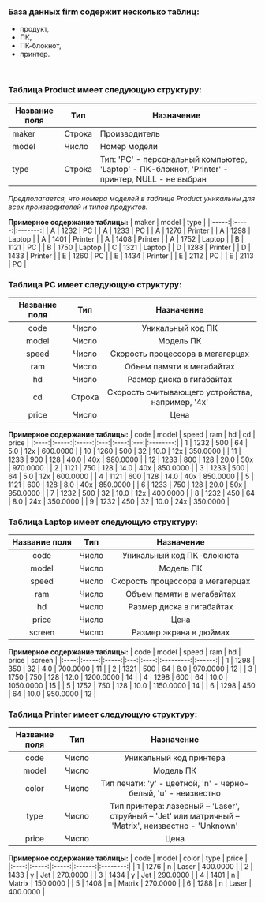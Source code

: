 ### База данных firm содержит несколько таблиц: 
- продукт, 
- ПК,
- ПК-блокнот,
- принтер.
<br>

### Таблица Product имеет следующую структуру:
| Название поля | Тип    | Назначение                                                                                        |
|---------------|--------|---------------------------------------------------------------------------------------------------|
| maker         | Строка | Производитель                                                                                     |
| model         | Число  | Номер модели                                                                                      |
| type          | Строка | Тип: 'PC' - персональный компьютер, 'Laptop' - ПК-блокнот, 'Printer' - принтер, NULL - не выбран  |

_Предполагается, что номера моделей в таблице Product уникальны для всех производителей и типов продуктов._

**Примерное содержание таблицы:**
| maker | model |   type  |
|:-----:|:-----:|:-------:|
| A     | 1232  | PC      |
| A     | 1233  | PC      |
| A     | 1276  | Printer |
| A     | 1298  | Laptop  |
| A     | 1401  | Printer |
| A     | 1408  | Printer |
| A     | 1752  | Laptop  |
| B     | 1121  | PC      |
| B     | 1750  | Laptop  |
| C     | 1321  | Laptop  |
| D     | 1288  | Printer |
| D     | 1433  | Printer |
| E     | 1260  | PC      |
| E     | 1434  | Printer |
| E     | 2112  | PC      |
| E     | 2113  | PC      |
<br>

### Таблица PC имеет следующую структуру:
| Название поля |   Тип  |                    Назначение                    |
|:-------------:|:------:|:------------------------------------------------:|
| code          | Число  | Уникальный код ПК                                |
| model         | Число  | Модель ПК                                        |
| speed         | Число  | Скорость процессора в мегагерцах                 |
| ram           | Число  | Объем памяти в мегабайтах                        |
| hd            | Число  | Размер диска в гигабайтах                        |
| cd            | Строка | Скорость считывающего устройства, например, '4x' |
| price         | Число  | Цена                                             |

**Примерное содержание таблицы:**
| code | model | speed | ram |  hd  |  cd |   price  |
|:----:|:-----:|:-----:|:---:|:----:|:---:|:--------:|
| 1    | 1232  | 500   | 64  | 5.0  | 12x | 600.0000 |
| 10   | 1260  | 500   | 32  | 10.0 | 12x | 350.0000 |
| 11   | 1233  | 900   | 128 | 40.0 | 40x | 980.0000 |
| 12   | 1233  | 800   | 128 | 20.0 | 50x | 970.0000 |
| 2    | 1121  | 750   | 128 | 14.0 | 40x | 850.0000 |
| 3    | 1233  | 500   | 64  | 5.0  | 12x | 600.0000 |
| 4    | 1121  | 600   | 128 | 14.0 | 40x | 850.0000 |
| 5    | 1121  | 600   | 128 | 8.0  | 40x | 850.0000 |
| 6    | 1233  | 750   | 128 | 20.0 | 50x | 950.0000 |
| 7    | 1232  | 500   | 32  | 10.0 | 12x | 400.0000 |
| 8    | 1232  | 450   | 64  | 8.0  | 24x | 350.0000 |
| 9    | 1232  | 450   | 32  | 10.0 | 24x | 350.0000 |
<br>

### Таблица Laptop имеет следующую структуру:
| Название поля |   Тип  |                    Назначение                    |
|:-------------:|:------:|:------------------------------------------------:|
| code          | Число  | Уникальный код ПК-блокнота                       |
| model         | Число  | Модель ПК                                        |
| speed         | Число  | Скорость процессора в мегагерцах                 |
| ram           | Число  | Объем памяти в мегабайтах                        |
| hd            | Число  | Размер диска в гигабайтах                        |
| price         | Число  | Цена                                             |
| screen        | Число  | Размер экрана в дюймах                           |

**Примерное содержание таблицы:**
| code | model | speed | ram |  hd  |   price   | screen |
|:----:|:-----:|:-----:|:---:|:----:|:---------:|:------:|
| 1    | 1298  | 350   | 32  | 4.0  | 700.0000  | 11     |
| 2    | 1321  | 500   | 64  | 8.0  | 970.0000  | 12     |
| 3    | 1750  | 750   | 128 | 12.0 | 1200.0000 | 14     |
| 4    | 1298  | 600   | 64  | 10.0 | 1050.0000 | 15     |
| 5    | 1752  | 750   | 128 | 10.0 | 1150.0000 | 14     |
| 6    | 1298  | 450   | 64  | 10.0 | 950.0000  | 12     |
<br>

### Таблица Printer имеет следующую структуру:
| Название поля |  Тип  |                                  Назначение                                                         |
|:-------------:|:-----:|:---------------------------------------------------------------------------------------------------:|
| code          | Число | Уникальный код принтера                                                                             |
| model         | Число | Модель ПК                                                                                           |
| color         | Число | Тип печати: 'y' - цветной, 'n' - черно-белый, 'u' - неизвестно                                      |
| type          | Число | Тип принтера: лазерный – 'Laser', струйный – 'Jet' или матричный – 'Matrix', неизвестно - 'Unknown' |
| price         | Число | Цена                                                                                                |

**Примерное содержание таблицы:**
| code | model | color |  type  |   price  |
|:----:|:-----:|:-----:|:------:|:--------:|
| 1    | 1276  | n     | Laser  | 400.0000 |
| 2    | 1433  | y     | Jet    | 270.0000 |
| 3    | 1434  | y     | Jet    | 290.0000 |
| 4    | 1401  | n     | Matrix | 150.0000 |
| 5    | 1408  | n     | Matrix | 270.0000 |
| 6    | 1288  | n     | Laser  | 400.0000 |